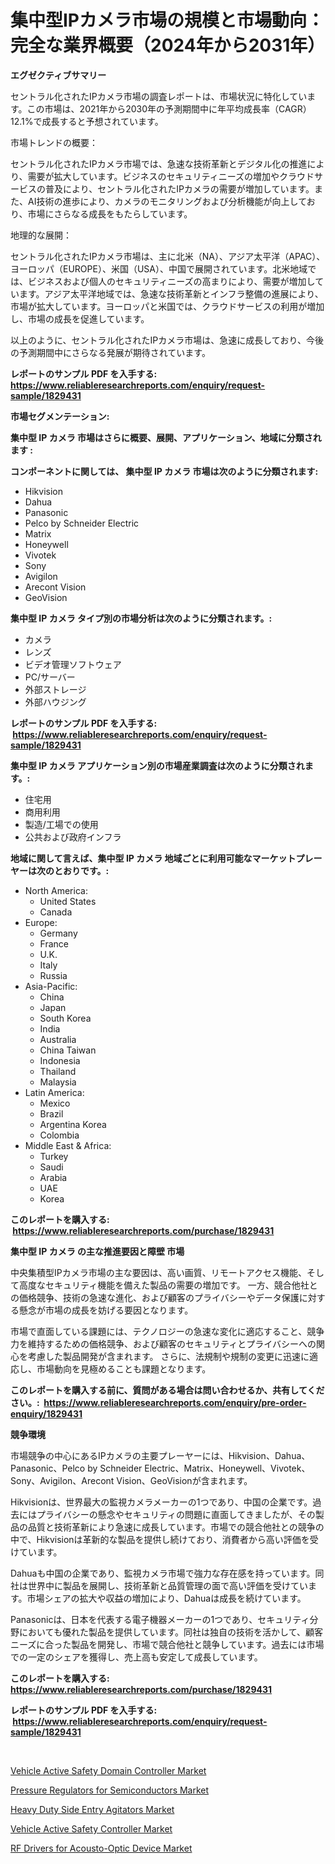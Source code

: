<p><h1>集中型IPカメラ市場の規模と市場動向：完全な業界概要（2024年から2031年）</h1></p><p><strong>エグゼクティブサマリー</strong></p>
<p><p>セントラル化されたIPカメラ市場の調査レポートは、市場状況に特化しています。この市場は、2021年から2030年の予測期間中に年平均成長率（CAGR）12.1%で成長すると予想されています。</p><p>市場トレンドの概要：</p><p>セントラル化されたIPカメラ市場では、急速な技術革新とデジタル化の推進により、需要が拡大しています。ビジネスのセキュリティニーズの増加やクラウドサービスの普及により、セントラル化されたIPカメラの需要が増加しています。また、AI技術の進歩により、カメラのモニタリングおよび分析機能が向上しており、市場にさらなる成長をもたらしています。</p><p>地理的な展開：</p><p>セントラル化されたIPカメラ市場は、主に北米（NA）、アジア太平洋（APAC）、ヨーロッパ（EUROPE）、米国（USA）、中国で展開されています。北米地域では、ビジネスおよび個人のセキュリティニーズの高まりにより、需要が増加しています。アジア太平洋地域では、急速な技術革新とインフラ整備の進展により、市場が拡大しています。ヨーロッパと米国では、クラウドサービスの利用が増加し、市場の成長を促進しています。</p><p>以上のように、セントラル化されたIPカメラ市場は、急速に成長しており、今後の予測期間中にさらなる発展が期待されています。</p></p>
<p><strong>レポートのサンプル PDF を入手する: <a href="https://www.reliableresearchreports.com/enquiry/request-sample/1829431">https://www.reliableresearchreports.com/enquiry/request-sample/1829431</a></strong></p>
<p><strong>市場セグメンテーション:</strong></p>
<p><strong> 集中型 IP カメラ 市場はさらに概要、展開、アプリケーション、地域に分類されます :</strong></p>
<p><strong>コンポーネントに関しては、 集中型 IP カメラ 市場は次のように分類されます: &nbsp;</strong></p>
<p><ul><li>Hikvision</li><li>Dahua</li><li>Panasonic</li><li>Pelco by Schneider Electric</li><li>Matrix</li><li>Honeywell</li><li>Vivotek</li><li>Sony</li><li>Avigilon</li><li>Arecont Vision</li><li>GeoVision</li></ul></p>
<p><strong> 集中型 IP カメラ タイプ別の市場分析は次のように分類されます。:</strong></p>
<p><ul><li>カメラ</li><li>レンズ</li><li>ビデオ管理ソフトウェア</li><li>PC/サーバー</li><li>外部ストレージ</li><li>外部ハウジング</li></ul></p>
<p><strong>レポートのサンプル PDF を入手する: &nbsp;<a href="https://www.reliableresearchreports.com/enquiry/request-sample/1829431">https://www.reliableresearchreports.com/enquiry/request-sample/1829431</a></strong></p>
<p><strong> 集中型 IP カメラ アプリケーション別の市場産業調査は次のように分類されます。:</strong></p>
<p><ul><li>住宅用</li><li>商用利用</li><li>製造/工場での使用</li><li>公共および政府インフラ</li></ul></p>
<p><strong>地域に関して言えば、集中型 IP カメラ 地域ごとに利用可能なマーケットプレーヤーは次のとおりです。:</strong></p>
<p><ul>
    <li>
        North America:
        <ul>
            <li>United States</li>
            <li>Canada</li>
        </ul>
    </li>
    <li>
        Europe:
        <ul>
            <li>Germany</li>
            <li>France</li>
            <li>U.K.</li>
            <li>Italy</li>
            <li>Russia</li>
        </ul>
    </li>
    <li>
        Asia-Pacific:
        <ul>
            <li>China</li>
            <li>Japan</li>
            <li>South Korea</li>
            <li>India</li>
            <li>Australia</li>
            <li>China Taiwan</li>
            <li>Indonesia</li>
            <li>Thailand</li>
            <li>Malaysia</li>
        </ul>
    </li>
    <li>
        Latin America:
        <ul>
            <li>Mexico</li>
            <li>Brazil</li>
            <li>Argentina Korea</li>
            <li>Colombia</li>
        </ul>
    </li>
    <li>
        Middle East & Africa:
        <ul>
            <li>Turkey</li>
            <li>Saudi</li>
            <li>Arabia</li>
            <li>UAE</li>
            <li>Korea</li>
        </ul>
    </li>
    </ul></p>
<p><strong>このレポートを購入する: &nbsp;<a href="https://www.reliableresearchreports.com/purchase/1829431">https://www.reliableresearchreports.com/purchase/1829431</a></strong></p>
<p><strong>集中型 IP カメラ の主な推進要因と障壁 市場</strong></p>
<p><p>中央集積型IPカメラ市場の主な要因は、高い画質、リモートアクセス機能、そして高度なセキュリティ機能を備えた製品の需要の増加です。 一方、競合他社との価格競争、技術の急速な進化、および顧客のプライバシーやデータ保護に対する懸念が市場の成長を妨げる要因となります。</p><p>市場で直面している課題には、テクノロジーの急速な変化に適応すること、競争力を維持するための価格競争、および顧客のセキュリティとプライバシーへの関心を考慮した製品開発が含まれます。 さらに、法規制や規制の変更に迅速に適応し、市場動向を見極めることも課題となります。</p></p>
<p><strong>このレポートを購入する前に、質問がある場合は問い合わせるか、共有してください。:&nbsp; <a href="https://www.reliableresearchreports.com/enquiry/pre-order-enquiry/1829431">https://www.reliableresearchreports.com/enquiry/pre-order-enquiry/1829431</a></strong></p>
<p><strong>競争環境</strong></p>
<p><p>市場競争の中心にあるIPカメラの主要プレーヤーには、Hikvision、Dahua、Panasonic、Pelco by Schneider Electric、Matrix、Honeywell、Vivotek、Sony、Avigilon、Arecont Vision、GeoVisionが含まれます。</p><p>Hikvisionは、世界最大の監視カメラメーカーの1つであり、中国の企業です。過去にはプライバシーの懸念やセキュリティの問題に直面してきましたが、その製品の品質と技術革新により急速に成長しています。市場での競合他社との競争の中で、Hikvisionは革新的な製品を提供し続けており、消費者から高い評価を受けています。</p><p>Dahuaも中国の企業であり、監視カメラ市場で強力な存在感を持っています。同社は世界中に製品を展開し、技術革新と品質管理の面で高い評価を受けています。市場シェアの拡大や収益の増加により、Dahuaは成長を続けています。</p><p>Panasonicは、日本を代表する電子機器メーカーの1つであり、セキュリティ分野においても優れた製品を提供しています。同社は独自の技術を活かして、顧客ニーズに合った製品を開発し、市場で競合他社と競争しています。過去には市場での一定のシェアを獲得し、売上高も安定して成長しています。</p></p>
<p><strong>このレポートを購入する: &nbsp; <a href="https://www.reliableresearchreports.com/purchase/1829431">https://www.reliableresearchreports.com/purchase/1829431</a></strong></p>
<p><strong>レポートのサンプル PDF を入手する: &nbsp;<a href="https://www.reliableresearchreports.com/enquiry/request-sample/1829431">https://www.reliableresearchreports.com/enquiry/request-sample/1829431</a></strong><strong></strong></p>
<p>&nbsp;</p>
<p><p><a href="https://cedar-agate-3da.notion.site/Vehicle-Active-Safety-Domain-Controller-Market-Provides-a-Comprehensive-Analysis-Including-a-Macro-O-c4af683b20574798ae0b86423a341271">Vehicle Active Safety Domain Controller Market</a></p><p><a href="https://view.publitas.com/reportprime-1/pressure-regulators-for-semiconductors-market-size-share-trends-analysis-report-by-material-by-type-by-end-user-by-region-and-segment-forecasts-2024-2031/">Pressure Regulators for Semiconductors Market</a></p><p><a href="https://circular-yam-9b9.notion.site/Heavy-Duty-Side-Entry-Agitators-Market-Size-Focuses-on-Market-Dynamics-In-Depth-Analysis-and-Future-8f99e4c47ec84c12ba4d9d16e6c03218">Heavy Duty Side Entry Agitators Market</a></p><p><a href="https://copper-carbon-84f.notion.site/Vehicle-Active-Safety-Controller-Market-Challenges-Opportunities-and-Growth-Drivers-and-Major-Mar-c97c8974d0cf487487c8ede0437e505a">Vehicle Active Safety Controller Market</a></p><p><a href="https://view.publitas.com/reportprime-1/rf-drivers-for-acousto-optic-device-market-dynamics-2024-2031-also-about-its-market-trends-projections-and-opportunities/">RF Drivers for Acousto-Optic Device Market</a></p></p>